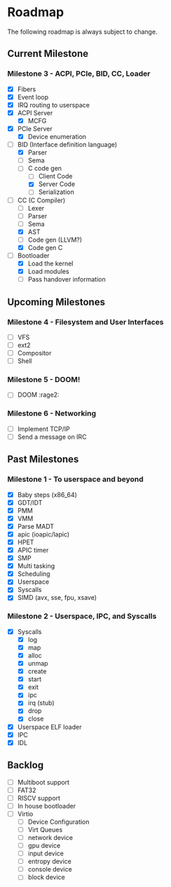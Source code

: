 # Roadmap

The following roadmap is always subject to change.

## Current Milestone

### Milestone 3 - ACPI, PCIe, BID, CC, Loader

- [X] Fibers
- [x] Event loop
- [X] IRQ routing to userspace
- [x] ACPI Server
  - [x] MCFG
- [x] PCIe Server
  - [x] Device enumeration
- [ ] BID (Interface definition language)
  - [x] Parser
  - [ ] Sema
  - [ ] C code gen
    - [ ] Client Code
    - [x] Server Code
    - [ ] Serialization
- [ ] CC (C Compiler)
  - [ ] Lexer
  - [ ] Parser
  - [ ] Sema
  - [x] AST
  - [ ] Code gen (LLVM?)
  - [x] Code gen C
- [ ] Bootloader
  - [x] Load the kernel
  - [x] Load modules
  - [ ] Pass handover information

## Upcoming Milestones

### Milestone 4 - Filesystem and User Interfaces

- [ ] VFS
- [ ] ext2
- [ ] Compositor
- [ ] Shell

### Milestone 5 - DOOM!

- [ ] DOOM :rage2:

### Milestone 6 - Networking

- [ ] Implement TCP/IP
- [ ] Send a message on IRC

## Past Milestones

### Milestone 1 - To userspace and beyond

- [x] Baby steps (x86_64)
- [x] GDT/IDT
- [x] PMM
- [x] VMM
- [x] Parse MADT
- [x] apic (ioapic/lapic)
- [x] HPET
- [x] APIC timer
- [x] SMP
- [x] Multi tasking
- [x] Scheduling
- [x] Userspace
- [x] Syscalls
- [x] SIMD (avx, sse, fpu, xsave)

### Milestone 2 - Userspace, IPC, and Syscalls

- [x] Syscalls
  - [x] log
  - [x] map
  - [x] alloc
  - [x] unmap
  - [x] create
  - [x] start
  - [x] exit
  - [x] ipc
  - [x] irq (stub)
  - [x] drop
  - [x] close
- [x] Userspace ELF loader
- [x] IPC
- [x] IDL

## Backlog

- [ ] Multiboot support
- [ ] FAT32
- [ ] RISCV support
- [ ] In house bootloader
- [ ] Virtio
  - [ ] Device Configuration
  - [ ] Virt Queues
  - [ ] network device
  - [ ] gpu device
  - [ ] input device
  - [ ] entropy device
  - [ ] console device
  - [ ] block device
